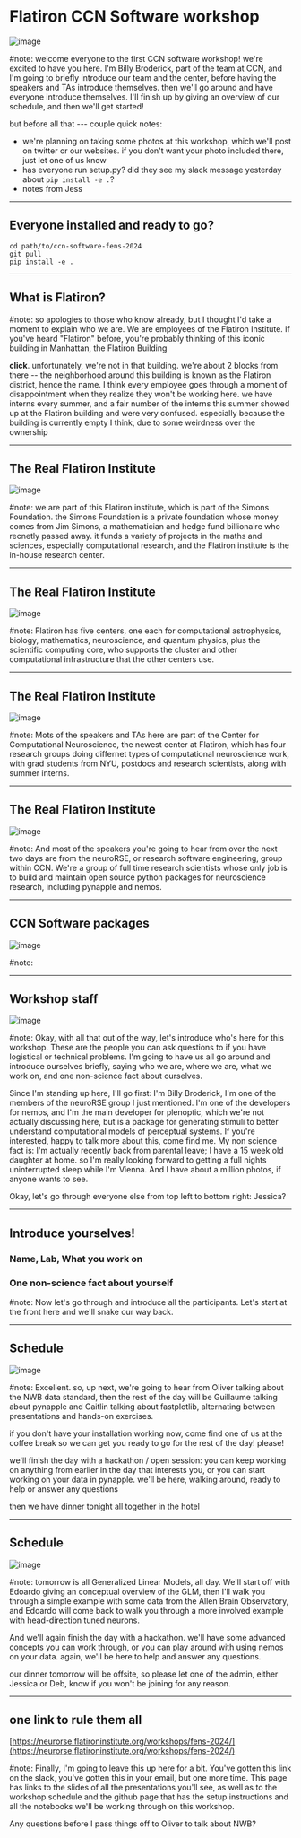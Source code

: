# Flatiron CCN Software workshop

![image](/assets/fens2024-banner.jpg)

#note: welcome everyone to the first CCN software workshop! we're excited to have you here. I'm Billy Broderick, part of the team at CCN, and I'm going to briefly introduce our team and the center, before having the speakers and TAs introduce themselves. then we'll go around and have everyone introduce themselves. I'll finish up by giving an overview of our schedule, and then we'll get started!

but before all that --- couple quick notes:

- we're planning on taking some photos at this workshop, which we'll post on twitter or our websites. if you don't want your photo included there, just let one of us know
- has everyone run setup.py? did they see my slack message yesterday about `pip install -e .`?
- notes from Jess

---

## Everyone installed and ready to go?

```
cd path/to/ccn-software-fens-2024
git pull
pip install -e .
```

---

## What is Flatiron?

<div data-animate data-load="https://users.flatironinstitute.org/~wbroderick/presentations_assets/fens-2024/flatiron.svg" crossorigin="anonymous">
<!-- {"setup": [
{"element": "#g715", "modifier": "attr", "parameters": [ {"class": "fragment appear-disappear", "data-fragment-index": "0"} ]}
]} -->
</div>

#note: so apologies to those who know already, but I thought I'd take a moment to explain who we are. We are employees of the Flatiron Institute. If you've heard "Flatiron" before, you're probably thinking of this iconic building in Manhattan, the Flatiron Building

**click**. unfortunately, we're not in that building. we're about 2 blocks from there -- the neighborhood around this building is known as the Flatiron district, hence the name. I think every employee goes through a moment of disappointment when they realize they won't be working here. we have interns every summer, and a fair number of the interns this summer showed up at the Flatiron building and were very confused. especially because the building is currently empty I think, due to some weirdness over the ownership

---

## The Real Flatiron Institute

![image](https://users.flatironinstitute.org/~wbroderick/presentations_assets/fens-2024/flatiron-institute.png)

#note: we are part of this Flatiron institute, which is part of the Simons Foundation. the Simons Foundation is a private foundation whose money comes from Jim Simons, a mathematician and hedge fund billionaire who recnetly passed away. it funds a variety of projects in the maths and sciences, especially computational research, and the Flatiron institute is the in-house research center.

---
## The Real Flatiron Institute

![image](https://users.flatironinstitute.org/~wbroderick/presentations_assets/fens-2024/flatiron-centers.png)

#note: Flatiron has five centers, one each for computational astrophysics, biology, mathematics, neuroscience, and quantum physics, plus the scientific computing core, who supports the cluster and other computational infrastructure that the other centers use.

---
## The Real Flatiron Institute

![image](https://users.flatironinstitute.org/~wbroderick/presentations_assets/fens-2024/flatiron-ccn.png)

#note: Mots of the speakers and TAs here are part of the Center for Computational Neuroscience, the newest center at Flatiron, which has four research groups doing differnet types of computational neuroscience work, with grad students from NYU, postdocs and research scientists, along with summer interns.

---
## The Real Flatiron Institute

![image](https://users.flatironinstitute.org/~wbroderick/presentations_assets/fens-2024/neurorse.png)

#note: And most of the speakers you're going to hear from over the next two days are from the neuroRSE, or research software engineering, group within CCN. We're a group of full time research scientists whose only job is to build and maintain open source python packages for neuroscience research, including pynapple and nemos.

---
## CCN Software packages

![image](https://users.flatironinstitute.org/~wbroderick/presentations_assets/fens-2024/software-packages.png)

#note: 

---
## Workshop staff

![image](https://users.flatironinstitute.org/~wbroderick/presentations_assets/fens-2024/speakers.svg)

#note: Okay, with all that out of the way, let's introduce who's here for this workshop. These are the people you can ask questions to if you have logistical or technical problems. I'm going to have us all go around and introduce ourselves briefly, saying who we are, where we are, what we work on, and one non-science fact about ourselves.

Since I'm standing up here, I'll go first: I'm Billy Broderick, I'm one of the members of the neuroRSE group I just mentioned. I'm one of the developers for nemos, and I'm the main developer for plenoptic, which we're not actually discussing here, but is a package for generating stimuli to better understand computational models of perceptual systems. If you're interested, happy to talk more about this, come find me. My non science fact is: I'm actually recently back from parental leave; I have a 15 week old daughter at home. so I'm really looking forward to getting a full nights uninterrupted sleep while I'm Vienna. And I have about a million photos, if anyone wants to see.

Okay, let's go through everyone else from top left to bottom right: Jessica?

---
## Introduce yourselves!

### Name, Lab, What you work on
### One non-science fact about yourself

#note: Now let's go through and introduce all the participants. Let's start at the front here and we'll snake our way back.

---
## Schedule

![image](https://users.flatironinstitute.org/~wbroderick/presentations_assets/fens-2024/schedule-1.png)

#note: Excellent. so, up next, we're going to hear from Oliver talking about the NWB data standard, then the rest of the day will be Guillaume talking about pynapple and Caitlin talking about fastplotlib, alternating between presentations and hands-on exercises.

if you don't have your installation working now, come find one of us at the coffee break so we can get you ready to go for the rest of the day! please!

we'll finish the day with a hackathon / open session: you can keep working on anything from earlier in the day that interests you, or you can start working on your data in pynapple. we'll be here, walking around, ready to help or answer any questions

then we have dinner tonight all together in the hotel

---
## Schedule

![image](https://users.flatironinstitute.org/~wbroderick/presentations_assets/fens-2024/schedule-2.png)

#note: tomorrow is all Generalized Linear Models, all day. We'll start off with Edoardo giving an conceptual overview of the GLM, then I'll walk you through a simple example with some data from the Allen Brain Observatory, and Edoardo will come back to walk you through a more involved example with head-direction tuned neurons.

And we'll again finish the day with a hackathon. we'll have some advanced concepts you can work through, or you can play around with using nemos on your data. again, we'll be here to help and answer any questions.

our dinner tomorrow will be offsite, so please let one of the admin, either Jessica or Deb, know if you won't be joining for any reason.

---
## one link to rule them all

[https://neurorse.flatironinstitute.org/workshops/fens-2024/](https://neurorse.flatironinstitute.org/workshops/fens-2024/)

#note: Finally, I'm going to leave this up here for a bit. You've gotten this link on the slack, you've gotten this in your email, but one more time. This page has links to the slides of all the presentations you'll see, as well as to the workshop schedule and the github page that has the setup instructions and all the notebooks we'll be working through on this workshop.

Any questions before I pass things off to Oliver to talk about NWB?
